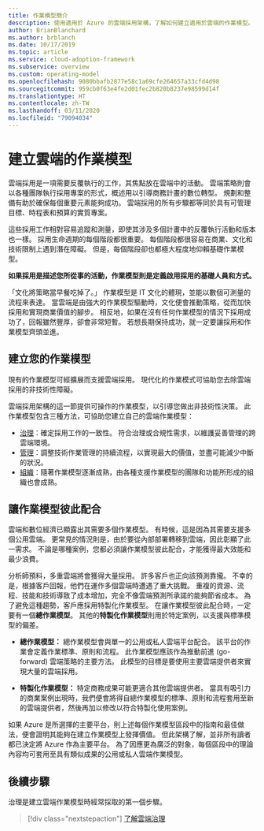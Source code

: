 ```yaml
---
title: 作業模型簡介
description: 使用適用於 Azure 的雲端採用架構，了解如何建立適用於雲端的作業模型。
author: BrianBlanchard
ms.author: brblanch
ms.date: 10/17/2019
ms.topic: article
ms.service: cloud-adoption-framework
ms.subservice: overview
ms.custom: operating-model
ms.openlocfilehash: 9080bbafb2877e58c1a69cfe264657a33cfd4d98
ms.sourcegitcommit: 959cb0f63e4fe2d01fec2b820b8237e98599d14f
ms.translationtype: HT
ms.contentlocale: zh-TW
ms.lasthandoff: 03/11/2020
ms.locfileid: "79094034"
---
```

# <a name="establish-an-operating-model-for-the-cloud"></a>建立雲端的作業模型

雲端採用是一項需要反覆執行的工作，其焦點放在雲端中的活動。 雲端策略則會以各種團隊執行採用專案的形式，概述用以引導商務計畫的數位轉型。 規劃和整備有助於確保每個重要元素能夠成功。 雲端採用的所有步驟都等同於具有可管理目標、時程表和預算的實質專案。

這些採用工作相對容易追蹤和測量，即使其涉及多個計畫中的反覆執行活動和版本也一樣。 採用生命週期的每個階段都很重要。 每個階段都很容易在商業、文化和技術限制上遇到潛在障礙。 但是，每個階段卻也都極大程度地仰賴基礎作業模型。

**如果採用是描述您所從事的活動，作業模型則是定義啟用採用的基礎人員和方式。**

「文化將策略當早餐吃掉了。」 作業模型是 IT 文化的體現，並能以數個可測量的流程來表達。 當雲端是由強大的作業模型驅動時，文化便會推動策略，從而加快採用和實現商業價值的腳步。 相反地，如果在沒有任何作業模型的情況下採用成功了，回報雖然豐厚，卻會非常短暫。 若想長期保持成功，就一定要讓採用和作業模型齊頭並進。

## <a name="establish-your-operating-model"></a>建立您的作業模型

現有的作業模型可經擴展而支援雲端採用。 現代化的作業模式可協助您去除雲端採用的非技術性障礙。

雲端採用架構的這一節提供可操作的作業模型，以引導您做出非技術性決策。 此作業模型包含三種方法，可協助您建立自己的雲端作業模型：

- [治理](../govern/index.md)：確定採用工作的一致性。 符合治理或合規性需求，以維護妥善管理的跨雲端環境。
- [管理](../manage/index.md)：調整技術作業管理的持續流程，以實現最大的價值，並盡可能減少中斷的狀況。
- [組織](../organize/index.md)：隨著作業模型逐漸成熟，由各種支援作業模型的團隊和功能所形成的組織也會成熟。

## <a name="align-operating-models"></a>讓作業模型彼此配合

雲端和數位經濟已顯露出其需要多個作業模型。 有時候，這是因為其需要支援多個公用雲端。 更常見的情況則是，由於要從內部部署轉移到雲端，因此彰顯了此一需求。 不論是哪種案例，您都必須讓作業模型彼此配合，才能獲得最大效能和最少浪費。

分析師預料，多重雲端將會獲得大量採用。 許多客戶也正向該預測靠攏。 不幸的是，根據客戶回報，他們在運作多個雲端時遭遇了重大挑戰。 重複的資源、流程、技能和技術導致了成本增加，完全不像雲端預測所承諾的能夠節省成本。 為了避免這種趨勢，客戶應採用特製化作業模型。 在讓作業模型彼此配合時，一定要有一個**總作業模型**。 其他的**特製化作業模型**則用於特定案例，以支援與標準模型的偏差。

- **總作業模型：** 總作業模型會與單一的公用或私人雲端平台配合。 該平台的作業會定義作業標準、原則和流程。 此作業模型應該作為推動前進 (go-forward) 雲端策略的主要方法。 此模型的目標是要使用主要雲端提供者來實現大量的雲端採用。

- **特製化作業模型：** 特定商務成果可能更適合其他雲端提供者。 當具有吸引力的商業案例出現時，我們便會將得自總作業模型的標準、原則和流程套用至新的雲端提供者，然後再加以修改以符合特製化使用案例。

如果 Azure 是所選擇的主要平台，則上述每個作業模型區段中的指南和最佳做法，便會證明其能夠在建立作業模型上發揮價值。 但此架構了解，並非所有讀者都已決定將 Azure 作為主要平台。 為了因應更為廣泛的對象，每個區段中的理論內容均可套用至具有類似成果的公用或私人雲端作業模型。

## <a name="next-steps"></a>後續步驟

治理是建立雲端作業模型時經常採取的第一個步驟。

> [!div class="nextstepaction"]
> [了解雲端治理](../govern/index.md)
